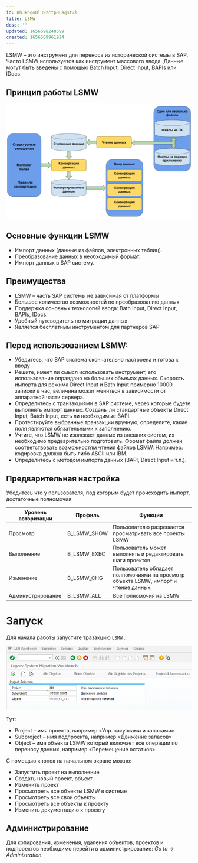 ```yaml
---
id: 8h3khqo0l39zctp8uagst2l
title: LSMW
desc: ''
updated: 1656698248399
created: 1656689961924
---
```


LSMW – это инструмент для переноса из исторической системы в SAP. Часто LSMW используется как инструмент массового ввода. Данные могут быть введены с помощью Batch Input, Direct Input, BAPIs или IDocs.

## Принцип работы LSMW

![Принцип работы LSMW](assets/images/lsmw-scheme.png)

## Основные функции LSMW

* Импорт данных (данные из файлов, электронных таблиц).
* Преобразование данных в необходимый формат.
* Импорт данных в SAP систему.

## Преимущества

* LSMW – часть SAP системы не зависимая от платформы
* Большое количество возможностей по преобразованию данных
* Поддержка основных технологий ввода: Bath Input, Direct Input, BAPIs, IDocs.
* Удобный путеводитель по миграции данных
* Является бесплатным инструментом для партнеров SAP


## Перед использованием LSMW:

* Убедитесь, что SAP система окончательно настроена и готова к вводу
* Решите, имеет ли смысл использовать инструмент, его использование оправдано на больших объемах данных. Скорость импорта для режима Direct Input и Bath Input примерно 10000 записей в час, величина может меняться в зависимости от аппаратной части сервера.
* Определитесь с транзакциями в SAP системе, через которые будете выполнять импорт данных.  Созданы ли стандартные объекты Direct Input, Batch Input, есть ли необходимые BAPI.
* Протестируйте выбранные транзакции вручную, определите, какие поля являются обязательными к заполнению.
* Учтите, что LSMW не извлекает данные из внешних систем, их необходимо предварительно подготовить. Формат файла должен соответствовать возможностям чтения файлов LSMW. Например: кодировка должна быть либо ASCII или IBM.
* Определитесь с методом импорта данных (BAPI, Direct Input и т.п.).

## Предварительная настройка

Убедитесь что у пользователя, под которым будет происходить импорт, достаточные полномочия:

Уровень авторизации | Профиль | Функции
--------------------|---------|--------
Просмотр | B_LSMW_SHOW | Пользователю разрешается просматривать все проекты LSMW
Выполнение | B_LSMW_EXEC | Пользователь может выполнять и редактировать шаги проектов
Изменение | B_LSMW_CHG | Пользователь обладает полномочиями на просмотр объекта LSMW, импорт и чтение данных.
Администрирование | B_LSMW_ALL | Все полномочия на LSMW

# Запуск

Для начала работы запустите тразакцию ```LSMW``` .

![Селекционный экран LSMW](assets/images/2022-07-01-22-22-20.png)

Тут:

* Project – имя проекта, например «Упр. закупками и запасами»
* Subproject – имя подпроекта, например «Движение запасов»
* Object – имя объекта LSMW который включает все операции по переносу данных, например «Перемещение остатков».

С помощью кнопок на начальном экране можно:

* Запустить проект на выполнение
* Создать новый проект, объект
* Изменить проект
* Просмотреть все объекты LSMW в системе
* Просмотреть все свои объекты
* Просмотреть все объекты к проекту
* Изменить документацию к проекту

## Администрирование

Для копирования, изменения, удаления объектов, проектов и подпроектов необходимо перейти в администрирование: _Go to -> Administration._
